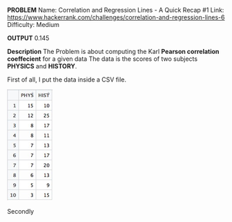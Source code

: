 **PROBLEM**
Name: Correlation and Regression Lines - A Quick Recap #1
Link: https://www.hackerrank.com/challenges/correlation-and-regression-lines-6
Difficulty: Medium

**OUTPUT**
0.145


**Description**
The Problem is about computing the Karl **Pearson correlation coeffecient** for a given data The data is the scores of two subjects **PHYSICS** and **HISTORY**.

First of all, I put the data inside a CSV file.

![The data table](data.jpg)

Secondly
